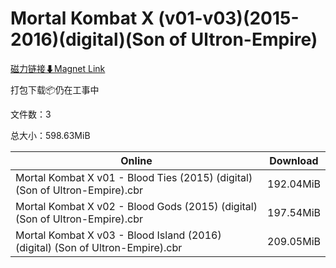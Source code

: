 # Mortal Kombat X (v01-v03)(2015-2016)(digital)(Son of Ultron-Empire)

[磁力链接⬇Magnet Link](magnet:?xt=urn:btih:3a3fd9c89f520c8ca4cfc66f05f34b3dc4ac7a71&dn=Mortal%20Kombat%20X%20%28v01-v03%29%282015-2016%29%28digital%29%28Son%20of%20Ultron-Empire%29)

打包下载📦仍在工事中

文件数：3

总大小：598.63MiB

Online | Download
--- | ---
Mortal Kombat X v01 - Blood Ties (2015) (digital) (Son of Ultron-Empire).cbr | 192.04MiB
Mortal Kombat X v02 - Blood Gods (2015) (digital) (Son of Ultron-Empire).cbr | 197.54MiB
Mortal Kombat X v03 - Blood Island (2016) (digital) (Son of Ultron-Empire).cbr | 209.05MiB